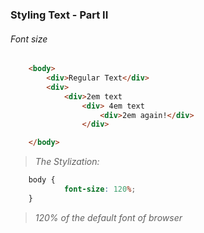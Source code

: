 ### Styling Text - Part II

###### Font size

```html
    <body>
        <div>Regular Text</div>
        <div>
            <div>2em text
                <div> 4em text
                    <div>2em again!</div>
                </div>

    </body>
```

> *The Stylization:*
```css
    body {
            font-size: 120%;
    }
```
> *120% of the default font of browser*

